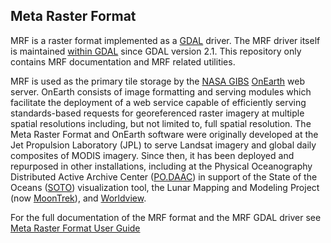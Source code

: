 ## Meta Raster Format

MRF is a raster format implemented as a [GDAL](http://github.com/OSGeo/GDAL) driver.  The MRF driver itself is maintained [within GDAL](https://github.com/OSGeo/gdal/tree/master/gdal/frmts/mrf) since GDAL version 2.1.  This repository only contains MRF documentation and MRF related utilities.

MRF is used as the primary tile storage by the [NASA GIBS](https://earthdata.nasa.gov/gibs)
 [OnEarth](https://github.com/nasa-gibs/onearth) web server.  OnEarth consists of image formatting and serving modules which facilitate the deployment of a web service capable of efficiently serving standards-based requests for georeferenced raster imagery at multiple spatial resolutions including, but not limited to, full spatial resolution.  The Meta Raster Format and OnEarth software were originally developed at the Jet Propulsion Laboratory (JPL) to serve Landsat imagery and global daily composites of MODIS imagery.  Since then, it has been deployed and repurposed in other installations, including at the Physical Oceanography Distributed Active Archive Center ([PO.DAAC](http://podaac.jpl.nasa.gov/)) in support of the State of the Oceans ([SOTO](http://podaac-tools.jpl.nasa.gov/soto-2d/)) visualization tool, the Lunar Mapping and Modeling Project (now [MoonTrek](https://moontrek.jpl.nasa.gov/)), and [Worldview](https://earthdata.nasa.gov/labs/worldview/).

For the full documentation of the MRF format and the MRF GDAL driver see
[Meta Raster Format User Guide](doc/MUG.md)
